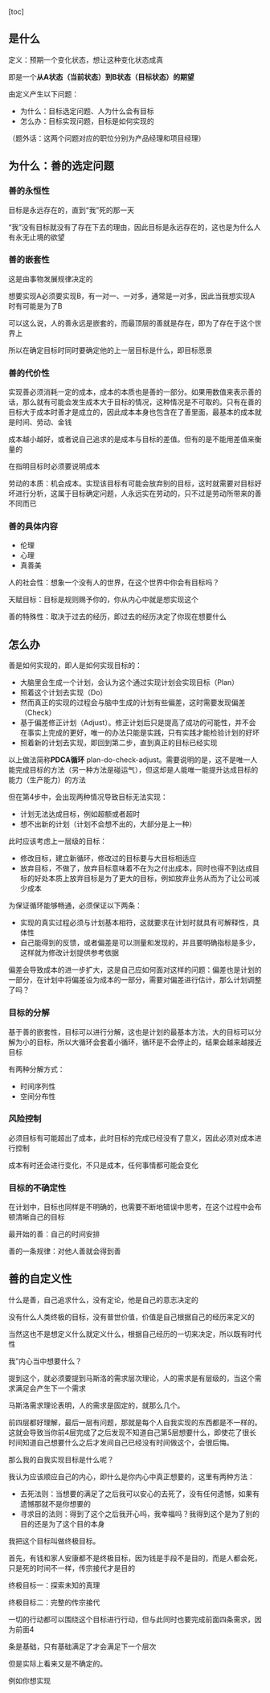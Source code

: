 [toc]

## 是什么

定义：预期一个变化状态，想让这种变化状态成真

即是一个**从A状态（当前状态）到B状态（目标状态）的期望**

由定义产生以下问题：

- 为什么：目标选定问题、人为什么会有目标
- 怎么办：目标实现问题，目标是如何实现的

（题外话：这两个问题对应的职位分别为产品经理和项目经理）

## 为什么：善的选定问题

### 善的永恒性

目标是永远存在的，直到“我”死的那一天

“我”没有目标就没有了存在下去的理由，因此目标是永远存在的，这也是为什么人有永无止境的欲望

### 善的嵌套性

这是由事物发展规律决定的

想要实现A必须要实现B，有一对一、一对多，通常是一对多，因此当我想实现A时有可能是为了B

可以这么说，人的善永远是嵌套的，而最顶层的善就是存在，即为了存在于这个世界上

所以在确定目标时同时要确定他的上一层目标是什么，即目标愿景

### 善的代价性

实现善必须消耗一定的成本，成本的本质也是善的一部分。如果用数值来表示善的话，那么就有可能会发生成本大于目标的情况，这种情况是不可取的。只有在善的目标大于成本时善才是成立的，因此成本本身也包含在了善里面，最基本的成本就是时间、劳动、金钱

成本越小越好，或者说自己追求的是成本与目标的差值。但有的是不能用差值来衡量的

在指明目标时必须要说明成本

劳动的本质：机会成本。实现该目标有可能会放弃别的目标，这时就需要对目标好坏进行分析，这属于目标确定问题，人永远实在劳动的，只不过是劳动所带来的善不同而已

### 善的具体内容

- 伦理
- 心理
- 真善美

人的社会性：想象一个没有人的世界，在这个世界中你会有目标吗？

天赋目标：目标是规则赐予你的，你从内心中就是想实现这个

善的特殊性：取决于过去的经历，即过去的经历决定了你现在想要什么

## 怎么办

善是如何实现的，即人是如何实现目标的：

- 大脑里会生成一个计划，会认为这个通过实现计划会实现目标（Plan）
- 照着这个计划去实现（Do）
- 然而真正的实现的过程会与脑中生成的计划有些偏差，这时需要发现偏差（Check）
- 基于偏差修正计划（Adjust）。修正计划后只是提高了成功的可能性，并不会在事实上完成的更好，唯一的办法只能是实践，只有实践才能检验计划的好坏
- 照着新的计划去实现，即回到第二步，直到真正的目标已经实现

以上做法简称**PDCA循环** plan-do-check-adjust。需要说明的是，这不是唯一人能完成目标的方法（另一种方法是碰运气），但这却是人能唯一能提升达成目标的能力（生产能力）的方法

但在第4步中，会出现两种情况导致目标无法实现：

- 计划无法达成目标，例如超额或者超时
- 想不出新的计划（计划不会想不出的，大部分是上一种）

此时应该考虑上一层级的目标：

- 修改目标，建立新循环，修改过的目标要与大目标相适应
- 放弃目标，不做了，放弃目标意味着不在为之付出成本，同时也得不到达成目标的好处本质上放弃目标是为了更大的目标，例如放弃业务从而为了让公司减少成本

为保证循环能够畅通，必须保证以下两条：

- 实现的真实过程必须与计划基本相符，这就要求在计划时就具有可解释性，具体性
- 自己能得到的反馈，或者偏差是可以测量和发现的，并且要明确指标是多少，这样就为修改计划提供参考依据

偏差会导致成本的进一步扩大，这是自己应如何面对这样的问题：偏差也是计划的一部分，在计划中将偏差设为成本的一部分，需要对偏差进行估计，那么计划调整了吗？

### 目标的分解

基于善的嵌套性，目标可以进行分解，这也是计划的最基本方法，大的目标可以分解为小的目标，所以大循环会套着小循环，循环是不会停止的，结果会越来越接近目标

有两种分解方式：

- 时间序列性
- 空间分布性

### 风险控制

必须目标有可能超出了成本，此时目标的完成已经没有了意义，因此必须对成本进行控制

成本有时还会进行变化，不只是成本，任何事情都可能会变化

### 目标的不确定性

在计划中，目标也同样是不明确的，也需要不断地错误中思考，在这个过程中会布顿清晰自己的目标

最开始的善：自己的时间安排

善的一条规律：对他人善就会得到善

## 善的自定义性

什么是善，自己追求什么，没有定论，他是自己的意志决定的

没有什么人类终极的目标，没有普世价值，价值是自己根据自己的经历来定义的

当然这也不是想定义什么就定义什么，根据自己经历的一切来决定，所以既有时代性





我”内心当中想要什么？

提到这个，就必须要提到马斯洛的需求层次理论，人的需求是有层级的，当这个需求满足会产生下一个需求

马斯洛需求理论表明，人的需求是固定的，就那么几个。

前四层都好理解，最后一层有问题，那就是每个人自我实现的东西都是不一样的。这就会导致当你前4层完成了之后发现不知道自己第5层想要什么，即使花了很长时间知道自己想要什么之后才发间自己已经没有时间做这个，会很后悔。

那么我的自我实现目标是什么呢？

我认为应该顺应自己的内心，即什么是你内心中真正想要的，这里有两种方法：

- 去死法则：当想要的满足了之后我可以安心的去死了，没有任何遗憾，如果有遗憾那就不是你想要的
- 寻求目的法则：得到了这个之后我开心吗，我幸福吗？我得到这个是为了别的目的还是为了这个目的本身

我把这个目标叫做终极目标。

首先，有钱和家人安康都不是终极目标，因为钱是手段不是目的，而是人都会死，只是死的时间不一样，传宗接代才是目的

终极目标一：探索未知的真理

终极目标二：完整的传宗接代

一切的行动都可以围绕这个目标进行行动，但与此同时也要完成前面四条需求，因为前面4

条是基础，只有基础满足了才会满足下一个层次

但是实际上看来又是不确定的。

例如你想实现
